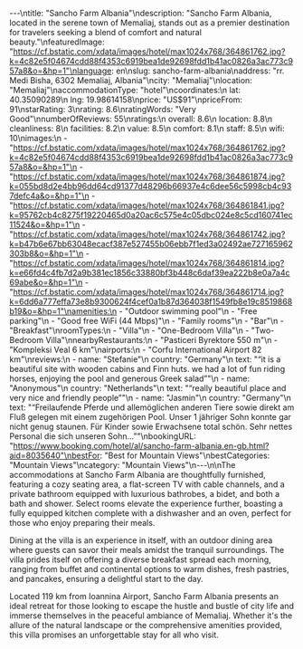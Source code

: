---\ntitle: "Sancho Farm Albania"\ndescription: "Sancho Farm Albania, located in the serene town of Memaliaj, stands out as a premier destination for travelers seeking a blend of comfort and natural beauty."\nfeaturedImage: "https://cf.bstatic.com/xdata/images/hotel/max1024x768/364861762.jpg?k=4c82e5f04674cdd88f4353c6919bea1de92698fdd1b41ac0826a3ac773c957a8&o=&hp=1"\nlanguage: en\nslug: sancho-farm-albania\naddress: "rr. Medi Bisha, 6302 Memaliaj, Albania"\ncity: "Memaliaj"\nlocation: "Memaliaj"\naccommodationType: "hotel"\ncoordinates:\n  lat: 40.35090289\n  lng: 19.98614158\nprice: "US$91"\npriceFrom: 91\nstarRating: 3\nrating: 8.6\nratingWords: "Very Good"\nnumberOfReviews: 55\nratings:\n  overall: 8.6\n  location: 8.8\n  cleanliness: 8\n  facilities: 8.2\n  value: 8.5\n  comfort: 8.1\n  staff: 8.5\n  wifi: 10\nimages:\n  - "https://cf.bstatic.com/xdata/images/hotel/max1024x768/364861762.jpg?k=4c82e5f04674cdd88f4353c6919bea1de92698fdd1b41ac0826a3ac773c957a8&o=&hp=1"\n  - "https://cf.bstatic.com/xdata/images/hotel/max1024x768/364861874.jpg?k=055bd8d2e4bb96dd64cd91377d48296b66937e4c6dee56c5998cb4c937defc4a&o=&hp=1"\n  - "https://cf.bstatic.com/xdata/images/hotel/max1024x768/364861841.jpg?k=95762cb4c8275f19220465d0a20ac6c575e4c05dbc024e8c5cd160741ec11524&o=&hp=1"\n  - "https://cf.bstatic.com/xdata/images/hotel/max1024x768/364861742.jpg?k=b47b6e67bb63048ecacf387e527455b06ebb7f1ed3a02492ae727165962303b8&o=&hp=1"\n  - "https://cf.bstatic.com/xdata/images/hotel/max1024x768/364861814.jpg?k=e66fd4c4fb7d2a9b381ec1856c33880bf3b448c6daf39ea222b8e0a7a4c69abe&o=&hp=1"\n  - "https://cf.bstatic.com/xdata/images/hotel/max1024x768/364861714.jpg?k=6dd6a777effa73e8b9300624f4cef0a1b87d364038f1549fb8e19c8519868b19&o=&hp=1"\namenities:\n  - "Outdoor swimming pool"\n  - "Free parking"\n  - "Good free WiFi (44 Mbps)"\n  - "Family rooms"\n  - "Bar"\n  - "Breakfast"\nroomTypes:\n  - "Villa"\n  - "One-Bedroom Villa"\n  - "Two-Bedroom Villa"\nnearbyRestaurants:\n  - "Pasticeri Byrektore 550 m"\n  - "Kompleksi Veal 6 km"\nairports:\n  - "Corfu International Airport 82 km"\nreviews:\n  - name: "Stefanie"\n    country: "Germany"\n    text: "“it is a beautiful site with wooden cabins and Finn huts. we had a lot of fun riding horses, enjoying the pool and generous Greek salad”"\n  - name: "Anonymous"\n    country: "Netherlands"\n    text: "“really beautiful place and very nice and friendly people”"\n  - name: "Jasmin"\n    country: "Germany"\n    text: "“Freilaufende Pferde und allemöglichen anderen Tiere sowie direkt am Fluß gelegen mit einem zugehörigen Pool. Unser 1 jähriger Sohn konnte gar nicht genug staunen. Für Kinder sowie Erwachsene total schön.
Sehr nettes Personal die sich unseren Sohn...”"\nbookingURL: "https://www.booking.com/hotel/al/sancho-farm-albania.en-gb.html?aid=8035640"\nbestFor: "Best for Mountain Views"\nbestCategories: "Mountain Views"\ncategory: "Mountain Views"\n---\n\nThe accommodations at Sancho Farm Albania are thoughtfully furnished, featuring a cozy seating area, a flat-screen TV with cable channels, and a private bathroom equipped with luxurious bathrobes, a bidet, and both a bath and shower. Select rooms elevate the experience further, boasting a fully equipped kitchen complete with a dishwasher and an oven, perfect for those who enjoy preparing their meals.

Dining at the villa is an experience in itself, with an outdoor dining area where guests can savor their meals amidst the tranquil surroundings. The villa prides itself on offering a diverse breakfast spread each morning, ranging from buffet and continental options to warm dishes, fresh pastries, and pancakes, ensuring a delightful start to the day.

Located 119 km from Ioannina Airport, Sancho Farm Albania presents an ideal retreat for those looking to escape the hustle and bustle of city life and immerse themselves in the peaceful ambiance of Memaliaj. Whether it's the allure of the natural landscape or the comprehensive amenities provided, this villa promises an unforgettable stay for all who visit.